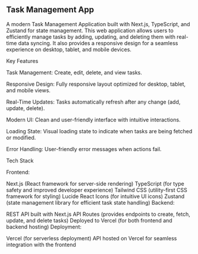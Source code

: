 Task Management App
--
A modern Task Management Application built with Next.js, TypeScript, and Zustand for state management. This web application allows users to efficiently manage tasks by adding, updating, and deleting them with real-time data syncing. It also provides a responsive design for a seamless experience on desktop, tablet, and mobile devices.

Key Features

Task Management: Create, edit, delete, and view tasks.

Responsive Design: Fully responsive layout optimized for desktop, tablet, and mobile views.

Real-Time Updates: Tasks automatically refresh after any change (add, update, delete).

Modern UI: Clean and user-friendly interface with intuitive interactions.

Loading State: Visual loading state to indicate when tasks are being fetched or modified.

Error Handling: User-friendly error messages when actions fail.

Tech Stack

Frontend:

Next.js (React framework for server-side rendering)
TypeScript (for type safety and improved developer experience)
Tailwind CSS (utility-first CSS framework for styling)
Lucide React Icons (for intuitive UI icons)
Zustand (state management library for efficient task state handling)
Backend:

REST API built with Next.js API Routes (provides endpoints to create, fetch, update, and delete tasks)
Deployed to Vercel (for both frontend and backend hosting)
Deployment:

Vercel (for serverless deployment)
API hosted on Vercel for seamless integration with the frontend
